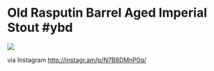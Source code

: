 Old Rasputin Barrel Aged Imperial Stout #ybd
============================================

![](http://distilleryimage2.s3.amazonaws.com/c0bb1644de8011e19afe22000a1c074e_7.jpg)  

via Instagram http://instagr.am/p/N7B8DMnP0q/
